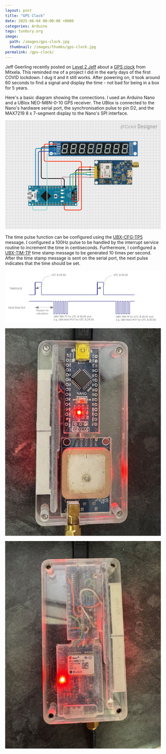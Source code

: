 ```yaml
---
layout: post
title: "GPS Clock"
date: 2025-06-04 00:00:00 +0000
categories: Arduino
tags: tunbury.org
image:
  path: /images/gps-clock.jpg
  thumbnail: /images/thumbs/gps-clock.jpg
permalink: /gps-clock/
---
```


Jeff Geerling recently posted on [Level 2 Jeff](https://www.youtube.com/@Level2Jeff/videos) about a [GPS clock](https://www.youtube.com/watch?v=aBDgD032DEI) from Mitxela. This reminded me of a project I did in the early days of the first COVID lockdown. I dug it and it still works. After powering on, it took around 60 seconds to find a signal and display the time - not bad for being in a box for 5 years.

Here's a basic diagram showing the connections. I used an Arduino Nano and a UBlox NEO-M8N-0-10 GPS receiver. The UBlox is connected to the Nano's hardware serial port, the synchronisation pulse to pin D2, and the MAX7219 8 x 7-segment display to the Nano's SPI interface.

![](/images/gps-clock-circuit.png)

The time pulse function can be configured using the [UBX-CFG-TP5](/images/u-blox8-M8_ReceiverDescrProtSpec_UBX-13003221.pdf) message. I configured a 100Hz pulse to be handled by the interrupt service routine to increment the time in centiseconds. Furthermore, I configured a [UBX-TIM-TP](/images/u-blox8-M8_ReceiverDescrProtSpec_UBX-13003221.pdf) time stamp message to be generated 10 times per second. After the time stamp message is sent on the serial port, the next pulse indicates that the time should be set.

![](/images/ubx-tim-tp.png)

![](/images/gps-clock-top.jpg)

![](/images/gps-clock-bottom.jpg)

